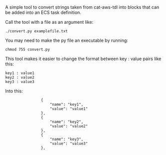 A simple tool to convert strings taken from cat-aws-tdl into blocks that can be added into an ECS task definition.

Call the tool with a file as an argument like:

`./convert.py examplefile.txt`

You may need to make the py file an executable by running:

`chmod 755 convert.py`

This tool makes it easier to change the format between key : value pairs like this:

```
key1 : value1
key2 : value2
key3 : value3
```

Into this:

```
                {
                    "name": "key1",
                    "value": "value1"
                },
                {
                    "name": "key2",
                    "value": "value2"
                },
                {
                    "name": "key3",
                    "value": "value3"
                },
```
